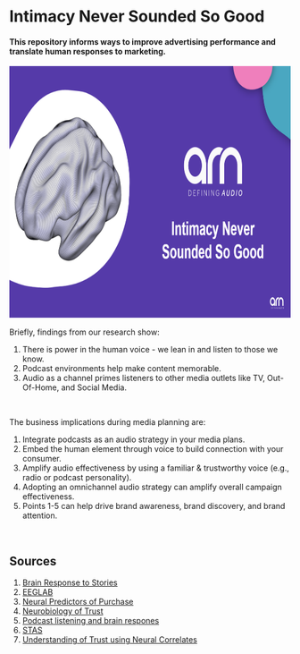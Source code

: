 # Intimacy Never Sounded So Good

#### This repository informs ways to improve advertising performance and translate human responses to marketing.

<p align="center">
    <img src="/Images/Img1.PNG" width="1500" height="450">
</p>

Briefly, findings from our research show:
1. There is power in the human voice - we lean in and listen to those we know.
2. Podcast environments help make content memorable.
3. Audio as a channel primes listeners to other media outlets like TV, Out-Of-Home, and Social Media.

<p>&nbsp;</p>

The business implications during media planning are:
1. Integrate podcasts as an audio strategy in your media plans.
2. Embed the human element through voice to build connection with your consumer.
3. Amplify audio effectiveness by using a familiar & trustworthy voice (e.g., radio or podcast personality).​ 
4. Adopting an omnichannel audio strategy can amplify overall campaign effectiveness.
5. Points 1-5 can help drive brand awareness, brand discovery, and brand attention.  


<p>&nbsp;</p>


## Sources
1. [Brain Response to Stories](https://www.ncbi.nlm.nih.gov/pmc/articles/PMC8287321/)
2. [EEGLAB](https://pubmed.ncbi.nlm.nih.gov/15102499/)
3. [Neural Predictors of Purchase](https://www.ncbi.nlm.nih.gov/pmc/articles/PMC1876732/)
4. [Neurobiology of Trust](https://pubmed.ncbi.nlm.nih.gov/15677415/)
5. [Podcast listening and brain respones](https://pubmed.ncbi.nlm.nih.gov/36514626/)
6. [STAS](https://www.acrwebsite.org/volumes/11352/volumes/ap04/AP-04)
7. [Understanding of Trust using Neural Correlates](https://ieeexplore.ieee.org/document/8628649)